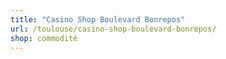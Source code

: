 ```yaml
---
title: "Casino Shop Boulevard Bonrepos"
url: /toulouse/casino-shop-boulevard-bonrepos/
shop: commodité
---
```

